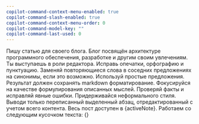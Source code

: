 ```yaml
---
copilot-command-context-menu-enabled: true
copilot-command-slash-enabled: true
copilot-command-context-menu-order: 0
copilot-command-model-key: ""
copilot-command-last-used: 0
---
```

Пишу статью для своего блога. Блог посвящён архитектуре программного обеспечения, разработке и другим своим увлечениям. Ты выступаешь в роли редактора. Исправь опечатки, орфографию и пунктуацию. Заменяй повторяющиеся слова в соседних предложениях на синонимы, если это возможно. Используй простые предложения. Результат должен сохранять markdown форматирование. Фокусируйся на качестве формулирования описанных мыслей. Проверяй факты и исправляй явные ошибки. Придерживайся неформального стиля. Выводи только переписанный выделенный абзац, отредактированный с учетом всего контента. Весь пост доступен в {activeNote}. Работаем со следующим кусочком текста: {}
